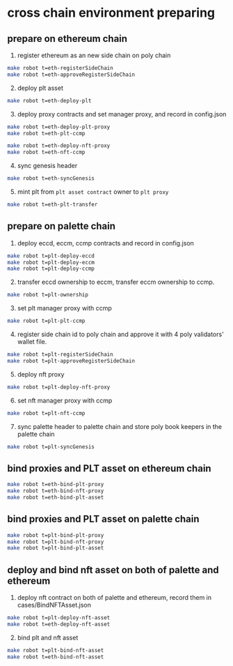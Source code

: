 # cross chain environment preparing

## prepare on ethereum chain

1. register ethereum as an new side chain on poly chain
```bash
make robot t=eth-registerSideChain
make robot t=eth-approveRegisterSideChain
```

2. deploy plt asset
```bash
make robot t=eth-deploy-plt
```

3. deploy proxy contracts and set manager proxy, and record in config.json
```bash
make robot t=eth-deploy-plt-proxy
make robot t=eth-plt-ccmp

make robot t=eth-deploy-nft-proxy
make robot t=eth-nft-ccmp
```

4. sync genesis header
```bash
make robot t=eth-syncGenesis
```

5. mint plt from `plt asset contract` owner to `plt proxy`
```bash
make robot t=eth-plt-transfer
```

## prepare on palette chain
1. deploy eccd, eccm, ccmp contracts and record in config.json
```bash
make robot t=plt-deploy-eccd
make robot t=plt-deploy-eccm
make robot t=plt-deploy-ccmp
```

2. transfer eccd ownership to eccm, transfer eccm ownership to ccmp.
```bash
make robot t=plt-ownership
```

3. set plt manager proxy with ccmp
```bash
make robot t=plt-plt-ccmp
```

4. register side chain id to poly chain and approve it with 4 poly validators' wallet file.
```bash
make robot t=plt-registerSideChain
make robot t=plt-approveRegisterSideChain
```

5. deploy nft proxy
```bash
make robot t=plt-deploy-nft-proxy
```

6. set nft manager proxy with ccmp
```bash
make robot t=plt-nft-ccmp
```

7. sync palette header to palette chain and store poly book keepers in the palette chain
```bash
make robot t=plt-syncGenesis
```

## bind proxies and PLT asset on ethereum chain
```bash
make robot t=eth-bind-plt-proxy
make robot t=eth-bind-nft-proxy
make robot t=eth-bind-plt-asset
```

## bind proxies and PLT asset on palette chain
```bash
make robot t=plt-bind-plt-proxy
make robot t=plt-bind-nft-proxy
make robot t=plt-bind-plt-asset
```

## deploy and bind nft asset on both of palette and ethereum
1. deploy nft contract on both of palette and ethereum, record them in cases/BindNFTAsset.json
```bash
make robot t=plt-deploy-nft-asset
make robot t=eth-deploy-nft-asset
```   

2. bind plt and nft asset
```bash
make robot t=plt-bind-nft-asset
make robot t=eth-bind-nft-asset
```